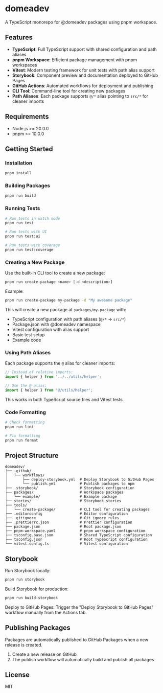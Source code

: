 # domeadev

A TypeScript monorepo for @domeadev packages using pnpm workspace.

## Features

- **TypeScript**: Full TypeScript support with shared configuration and path aliases
- **pnpm Workspace**: Efficient package management with pnpm workspaces
- **Vitest**: Modern testing framework for unit tests with path alias support
- **Storybook**: Component preview and documentation deployed to GitHub Pages
- **GitHub Actions**: Automated workflows for deployment and publishing
- **CLI Tool**: Command-line tool for creating new packages
- **Path Aliases**: Each package supports `@/*` alias pointing to `src/*` for cleaner imports

## Requirements

- Node.js >= 20.0.0
- pnpm >= 10.0.0

## Getting Started

### Installation

```bash
pnpm install
```

### Building Packages

```bash
pnpm run build
```

### Running Tests

```bash
# Run tests in watch mode
pnpm run test

# Run tests with UI
pnpm run test:ui

# Run tests with coverage
pnpm run test:coverage
```

### Creating a New Package

Use the built-in CLI tool to create a new package:

```bash
pnpm run create-package <name> [-d <description>]
```

Example:

```bash
pnpm run create-package my-package -d "My awesome package"
```

This will create a new package at `packages/my-package` with:

- TypeScript configuration with path aliases (`@/*` → `src/*`)
- Package.json with @domeadev namespace
- Vitest configuration with alias support
- Basic test setup
- Example code

### Using Path Aliases

Each package supports the `@` alias for cleaner imports:

```typescript
// Instead of relative imports:
import { helper } from '../../utils/helper';

// Use the @ alias:
import { helper } from '@/utils/helper';
```

This works in both TypeScript source files and Vitest tests.

### Code Formatting

```bash
# Check formatting
pnpm run lint

# Fix formatting
pnpm run format
```

## Project Structure

```
domeadev/
├── .github/
│   └── workflows/
│       ├── deploy-storybook.yml  # Deploy Storybook to GitHub Pages
│       └── publish.yml           # Publish packages to npm
├── .storybook/                   # Storybook configuration
├── packages/                     # Workspace packages
│   └── example/                  # Example package
├── stories/                      # Storybook stories
├── tools/
│   └── create-package/           # CLI tool for creating packages
├── .editorconfig                 # Editor configuration
├── .gitignore                    # Git ignore rules
├── .prettierrc.json              # Prettier configuration
├── package.json                  # Root package.json
├── pnpm-workspace.yaml           # pnpm workspace configuration
├── tsconfig.base.json            # Shared TypeScript configuration
├── tsconfig.json                 # Root TypeScript configuration
└── vitest.config.ts              # Vitest configuration
```

## Storybook

Run Storybook locally:

```bash
pnpm run storybook
```

Build Storybook for production:

```bash
pnpm run build-storybook
```

Deploy to GitHub Pages: Trigger the "Deploy Storybook to GitHub Pages" workflow manually from the Actions tab.

## Publishing Packages

Packages are automatically published to GitHub Packages when a new release is created.

1. Create a new release on GitHub
2. The publish workflow will automatically build and publish all packages

## License

MIT

